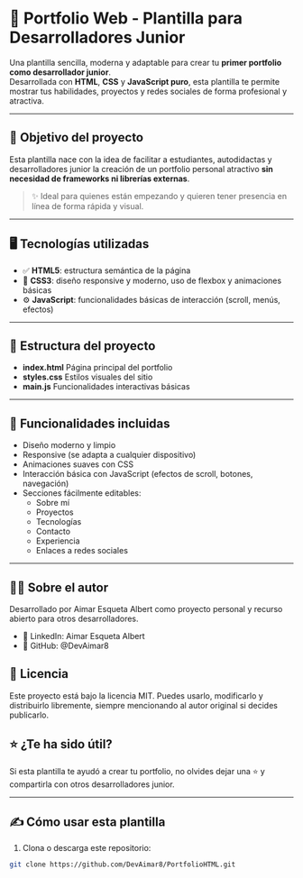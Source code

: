 # 🚀 Portfolio Web - Plantilla para Desarrolladores Junior

Una plantilla sencilla, moderna y adaptable para crear tu **primer portfolio como desarrollador junior**.  
Desarrollada con **HTML**, **CSS** y **JavaScript puro**, esta plantilla te permite mostrar tus habilidades, proyectos y redes sociales de forma profesional y atractiva.

---

## 🎯 Objetivo del proyecto

Esta plantilla nace con la idea de facilitar a estudiantes, autodidactas y desarrolladores junior la creación de un portfolio personal atractivo **sin necesidad de frameworks ni librerías externas**.

> ✨ Ideal para quienes están empezando y quieren tener presencia en línea de forma rápida y visual.

---

## 🖥️ Tecnologías utilizadas

- ✅ **HTML5**: estructura semántica de la página  
- 🎨 **CSS3**: diseño responsive y moderno, uso de flexbox y animaciones básicas  
- ⚙️ **JavaScript**: funcionalidades básicas de interacción (scroll, menús, efectos)

---

## 📁 Estructura del proyecto

- **index.html**       Página principal del portfolio
- **styles.css**       Estilos visuales del sitio
- **main.js**          Funcionalidades interactivas básicas

---


## 🧩 Funcionalidades incluidas

- Diseño moderno y limpio
- Responsive (se adapta a cualquier dispositivo)
- Animaciones suaves con CSS
- Interacción básica con JavaScript (efectos de scroll, botones, navegación)
- Secciones fácilmente editables:
  - Sobre mí
  - Proyectos
  - Tecnologías
  - Contacto
  - Experiencia
  - Enlaces a redes sociales

---

## 👨‍💻 Sobre el autor
Desarrollado por Aimar Esqueta Albert como proyecto personal y recurso abierto para otros desarrolladores.

- 💼 LinkedIn: Aimar Esqueta Albert
- 🧠 GitHub: @DevAimar8

## 📄 Licencia
Este proyecto está bajo la licencia MIT.
Puedes usarlo, modificarlo y distribuirlo libremente, siempre mencionando al autor original si decides publicarlo.

## ⭐ ¿Te ha sido útil?
Si esta plantilla te ayudó a crear tu portfolio, no olvides dejar una ⭐ y compartirla con otros desarrolladores junior.

---

## ✍️ Cómo usar esta plantilla

1. Clona o descarga este repositorio:

```bash
git clone https://github.com/DevAimar8/PortfolioHTML.git

